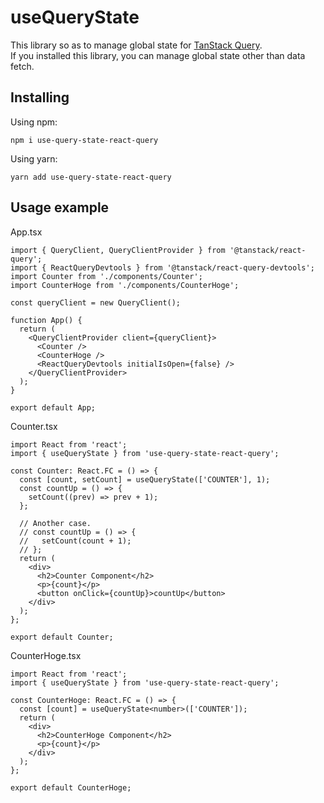 # useQueryState
This library so as to manage global state for [TanStack Query](https://github.com/tanstack/query).   
If you installed this library, you can manage global state other than data fetch.

## Installing

Using npm:

```
npm i use-query-state-react-query
```

Using yarn:

```
yarn add use-query-state-react-query
```

## Usage example

App.tsx

```tsx
import { QueryClient, QueryClientProvider } from '@tanstack/react-query';
import { ReactQueryDevtools } from '@tanstack/react-query-devtools';
import Counter from './components/Counter';
import CounterHoge from './components/CounterHoge';

const queryClient = new QueryClient();

function App() {
  return (
    <QueryClientProvider client={queryClient}>
      <Counter />
      <CounterHoge />
      <ReactQueryDevtools initialIsOpen={false} />
    </QueryClientProvider>
  );
}

export default App;
```

Counter.tsx

```tsx
import React from 'react';
import { useQueryState } from 'use-query-state-react-query';

const Counter: React.FC = () => {
  const [count, setCount] = useQueryState(['COUNTER'], 1);
  const countUp = () => {
    setCount((prev) => prev + 1);
  };

  // Another case.
  // const countUp = () => {
  //   setCount(count + 1);
  // };
  return (
    <div>
      <h2>Counter Component</h2>
      <p>{count}</p>
      <button onClick={countUp}>countUp</button>
    </div>
  );
};

export default Counter;
```

CounterHoge.tsx

```tsx
import React from 'react';
import { useQueryState } from 'use-query-state-react-query';

const CounterHoge: React.FC = () => {
  const [count] = useQueryState<number>(['COUNTER']);
  return (
    <div>
      <h2>CounterHoge Component</h2>
      <p>{count}</p>
    </div>
  );
};

export default CounterHoge;
```
